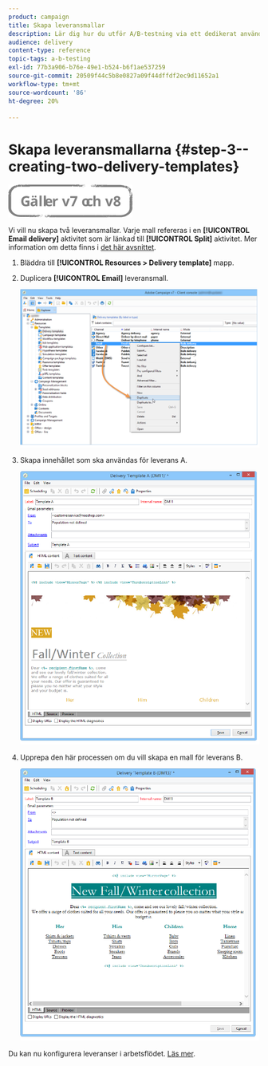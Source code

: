 ```yaml
---
product: campaign
title: Skapa leveransmallar
description: Lär dig hur du utför A/B-testning via ett dedikerat användningsfall.
audience: delivery
content-type: reference
topic-tags: a-b-testing
exl-id: 77b3a906-b76e-49e1-b524-b6f1ae537259
source-git-commit: 20509f44c5b8e0827a09f44dffdf2ec9d11652a1
workflow-type: tm+mt
source-wordcount: '86'
ht-degree: 20%

---
```


# Skapa leveransmallarna {#step-3--creating-two-delivery-templates}

![](../../assets/common.svg)

Vi vill nu skapa två leveransmallar. Varje mall refereras i en **[!UICONTROL Email delivery]** aktivitet som är länkad till **[!UICONTROL Split]** aktivitet. Mer information om detta finns i [det här avsnittet](about-templates.md).

1. Bläddra till **[!UICONTROL Resources > Delivery template]** mapp.
1. Duplicera **[!UICONTROL Email]** leveransmall.

   ![](assets/use_case_abtesting_deliverymodel_001.png)

1. Skapa innehållet som ska användas för leverans A.

   ![](assets/use_case_abtesting_deliverymodel_002.png)

1. Upprepa den här processen om du vill skapa en mall för leverans B.

   ![](assets/use_case_abtesting_deliverymodel_003.png)

Du kan nu konfigurera leveranser i arbetsflödet. [Läs mer](a-b-testing-uc-configuring-deliveries.md).
